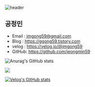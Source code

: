 ![header](https://capsule-render.vercel.app/api?type=soft&color=gray&height=100&section=header&text=jeongmin&fontSize=70)

## 공정민
- Email : jmgong59@gmail.com
- Blog : https://ggong59.tistory.com
- velog : https://velog.io/@jmgong59
- GitHub: https://github.com/jeongmin59



![Anurag's GitHub stats](https://github-readme-stats.vercel.app/api?username=jeongmin59&show_icons=true&theme=onedark)

<img src="http://mazandi.herokuapp.com/api?handle=jmgong59&theme=cold"/>

[![Velog's GitHub stats](https://velog-readme-stats.vercel.app/api?name=jmgong59)](https://velog.io/@jmgong59)
